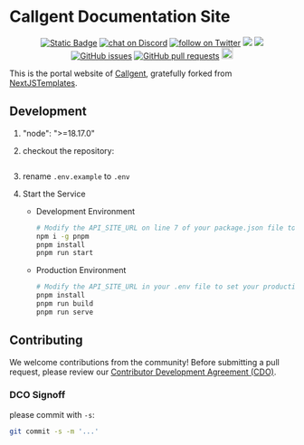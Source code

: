 # Callgent Documentation Site

<p align="center">
    <a href="https://callgent.com" target="_blank">
        <img alt="Static Badge" src="https://img.shields.io/badge/IO-IO?logo=IO&logoColor=%20%23f5f5f5&label=Callgent&labelColor=%20%23155EEF&color=%23EAECF0"></a>
    <a href="https://discord.gg/V9HKBukSRp" target="_blank">
        <img src="https://img.shields.io/discord/1215998670265127102?logo=discord"
            alt="chat on Discord"></a>
    <a href="https://twitter.com/intent/follow?screen_name=Callgent" target="_blank">
        <img src="https://img.shields.io/twitter/follow/Callgent?style=social&logo=X"
            alt="follow on Twitter"></a>
<a href="https://app.snyk.io/test/github/Callgent/callgent-docs" alt="FOSSA Status"><img src="https://snyk.io/test/github/Callgent/callgent-docs/badge.svg"/></a>
<a href="https://app.fossa.com/projects/git%2Bgithub.com%2FCallgent%2Fcallgent-docs?ref=badge_shield&issueType=license" alt="FOSSA Status"><img src="https://app.fossa.com/api/projects/git%2Bgithub.com%2FCallgent%2Fcallgent-docs.svg?type=shield&issueType=license"/></a>
<a href="https://github.com/Callgent/callgent-docs/issues">
<img src="https://img.shields.io/github/issues/Callgent/callgent-docs.svg" alt="GitHub issues" /></a>
<a href="https://github.com/Callgent/callgent-docs/pulls">
<img src="https://img.shields.io/github/issues-pr/Callgent/callgent-docs.svg" alt="GitHub pull requests" /></a>
<img src="https://img.shields.io/badge/PRs-welcome-brightgreen.svg?style=flat-square" height="20px">
</p>

This is the portal website of [Callgent](https://callgent.com), gratefully forked from [NextJSTemplates](https://github.com/NextJSTemplates/startup-nextjs).

## Development

1. "node": ">=18.17.0"
2. checkout the repository:

    ```bash
    
    ```
    
3. rename `.env.example` to `.env`
4. Start the Service

    - Development Environment

        ```bash
        # Modify the API_SITE_URL on line 7 of your package.json file to set your development server.
        npm i -g pnpm
        pnpm install
        pnpm run start
        ```

    - Production Environment

        ```bash
        # Modify the API_SITE_URL in your .env file to set your production environment server.
        pnpm install
        pnpm run build
        pnpm run serve
        ```
        

## Contributing

We welcome contributions from the community! Before submitting a pull request, please review our [Contributor Development Agreement (CDO)](CONTRIBUTING.md).

### DCO Signoff

please commit with `-s`:

```bash
git commit -s -m '...'
```
